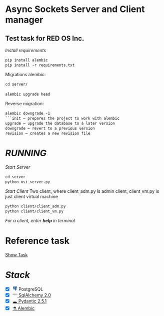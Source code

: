 # Async Sockets Server and Client manager
Test task for RED OS Inc.
---

_Install requirements_

```
pip install alembic
pip install -r requirements.txt
```

[//]: # (_Initialization Alembic in directory "migrations"_)

[//]: # (```)

[//]: # (alembic init migrations)

[//]: # (```)

Migrations alembic:
```
cd server/

alembic upgrade head
```

Reverse migration:
```
alembic downgrade -1
```init – prepares the project to work with alembic
upgrade – upgrade the database to a later version
downgrade – revert to a previous version
revision – creates a new revision file
```


# _RUNNING_

_Start Server_
```
cd server
python osi_server.py
```

_Start Client_
Two client, where client_adm.py is admin client, client_vm.py is just client virtual machine
```
python client/client_adm.py
python client/client_vm.py
```

_For a client, enter ___help___ in terminal_


# Reference task

[Show Task](redos_test.txt)

# _Stack_

- [x] <img src="https://raw.githubusercontent.com/devicons/devicon/master/icons/postgresql/postgresql-plain.svg" alt="postgresql" width="15" height="15"/> PostgreSQL <br/>
- [x] <a href="https://docs.sqlalchemy.org/en/20"><img src="https://raw.githubusercontent.com/devicons/devicon/master/icons/sqlalchemy/sqlalchemy-plain.svg" alt="sqlalchemy" width="15" height="15"/> SqlAlchemy 2.0<br/></a>
- [x] <a href="https://docs.pydantic.dev/">🕳 Pydantic 2.5.1<br/></a>
- [x] <a href="https://alembic.sqlalchemy.org/en/latest/">⚗ Alembic<br/></a>

